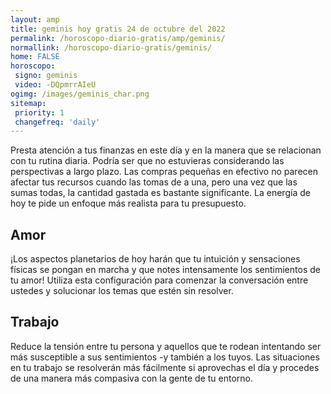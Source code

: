 ```yaml
---
layout: amp
title: geminis hoy gratis 24 de octubre del 2022 
permalink: /horoscopo-diario-gratis/amp/geminis/
normallink: /horoscopo-diario-gratis/geminis/
home: FALSE
horoscopo:
 signo: geminis
 video: -DQpmrrAIeU
ogimg: /images/geminis_char.png
sitemap:
 priority: 1
 changefreq: 'daily'
---
```



Presta atención a tus finanzas en este día y en la manera que se relacionan con tu rutina diaria. Podría ser que no estuvieras considerando las perspectivas a largo plazo. Las compras pequeñas en efectivo no parecen afectar tus recursos cuando las tomas de a una, pero una vez que las sumas todas, la cantidad gastada es bastante significante. La energía de hoy te pide un enfoque más realista para tu presupuesto.

## Amor

¡Los aspectos planetarios de hoy harán que tu intuición y sensaciones físicas se pongan en marcha y que notes intensamente los sentimientos de tu amor! Utiliza esta configuración para comenzar la conversación entre ustedes y solucionar los temas que estén sin resolver.

## Trabajo

Reduce la tensión entre tu persona y aquellos que te rodean intentando ser más susceptible a sus sentimientos -y también a los tuyos. Las situaciones en tu trabajo se resolverán más fácilmente si aprovechas el día y procedes de una manera más compasiva con la gente de tu entorno.